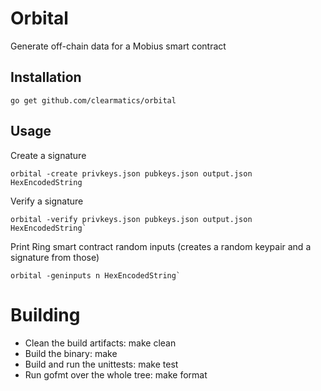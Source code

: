 # Orbital

Generate off-chain data for a Mobius smart contract

## Installation

    go get github.com/clearmatics/orbital

## Usage

Create a signature

    orbital -create privkeys.json pubkeys.json output.json HexEncodedString

Verify a signature

    orbital -verify privkeys.json pubkeys.json output.json HexEncodedString`

Print Ring smart contract random inputs (creates a random keypair and a signature from those)

    orbital -geninputs n HexEncodedString`

# Building

- Clean the build artifacts: make clean
- Build the binary: make
- Build and run the unittests: make test
- Run gofmt over the whole tree: make format

